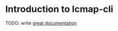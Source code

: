 # Introduction to lcmap-cli

TODO: write [great documentation](http://jacobian.org/writing/what-to-write/)

